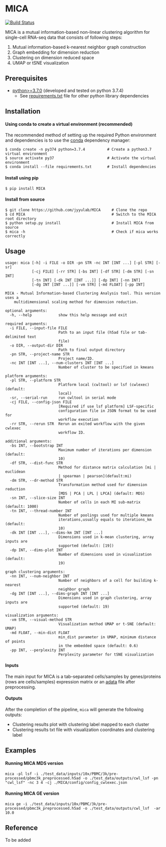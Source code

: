 # MICA
[![Build Status](https://travis-ci.com/jyyulab/MICA.svg?token=HDr9KWz2yFUbD2psHJxJ&branch=master)](https://travis-ci.com/jyyulab/MICA)

MICA is a mutual information-based non-linear clustering algorithm for single-cell RNA-seq data 
that consists of following steps:
1. Mutual information-based k-nearest neighbor graph construction
2. Graph embedding for dimension reduction
3. Clustering on dimension reduced space
4. UMAP or tSNE visualization


## Prerequisites
* [python>=3.7.0](https://www.python.org/downloads/) (developed and tested on python 3.7.4)
    * See [requirements.txt](https://github.com/jyyulab/MICA/blob/million/requirements.txt) file for other python library 
    dependencies


## Installation
#### Using conda to create a virtual environment (recommended)
The recommended method of setting up the required Python environment and dependencies 
is to use the [conda](https://conda.io/docs/) dependency manager:
```
$ conda create -n py374 python=3.7.4          # Create a python3.7 virtual environment
$ source activate py37                        # Activate the virtual environment
$ conda install --file requirements.txt       # Install dependencies
```

#### Install using pip
```
$ pip install MICA
```


#### Install from source
```
$ git clone https://github.com/jyyulab/MICA     # Clone the repo
$ cd MICA                                       # Switch to the MICA root directory
$ python setup.py install                       # Install MICA from source
$ mica -h                                       # Check if mica works correctly
```


## Usage
```
usage: mica [-h] -i FILE -o DIR -pn STR -nc INT [INT ...] [-pl STR] [-sr]
            [-cj FILE] [-rr STR] [-bs INT] [-df STR] [-dm STR] [-sn INT]
            [-tn INT] [-dk INT [INT ...]] [-dp INT] [-nn INT]
            [-dg INT [INT ...]] [-vm STR] [-md FLOAT] [-pp INT]

MICA - Mutual Information-based Clustering Analysis tool. This version uses a 
    multidimensional scaling method for dimension reduction.

optional arguments:
  -h, --help            show this help message and exit

required arguments:
  -i FILE, --input-file FILE
                        Path to an input file (h5ad file or tab-delimited text
                        file)
  -o DIR, --output-dir DIR
                        Path to final output directory
  -pn STR, --project-name STR
                        Project name/ID.
  -nc INT [INT ...], --num-clusters INT [INT ...]
                        Number of cluster to be specified in kmeans

platform arguments:
  -pl STR, --platform STR
                        Platform local (cwltool) or lsf (cwlexec) (default:
                        local)
  -sr, --serial-run     run cwltool in serial mode
  -cj FILE, --config-json FILE
                        [Required if use lsf platform] LSF-specific
                        configuration file in JSON format to be used for
                        workflow execution
  -rr STR, --rerun STR  Rerun an exited workflow with the given cwlexec
                        workflow ID.

additional arguments:
  -bs INT, --bootstrap INT
                        Maximum number of iterations per dimension (default:
                        10)
  -df STR, --dist-func STR
                        Method for distance matrix calculation [mi | euclidean
                        | spearman | pearson](default:mi)
  -dm STR, --dr-method STR
                        Transformation method used for dimension reduction
                        [MDS | PCA | LPL | LPCA] (default: MDS)
  -sn INT, --slice-size INT
                        Number of cells in each MI sub-matrix (default: 1000)
  -tn INT, --thread-number INT
                        Number of poolings used for multiple kmeans
                        iterations,usually equals to iterations_km (default:
                        10)
  -dk INT [INT ...], --dims-km INT [INT ...]
                        Dimensions used in k-mean clustering, array inputs are
                        supported (default: [19])
  -dp INT, --dims-plot INT
                        Number of dimensions used in visualization (default:
                        19)

graph clustering arguments:
  -nn INT, --num-neighbor INT
                        Number of neighbors of a cell for building k-nearest
                        neighbor graph
  -dg INT [INT ...], --dims-graph INT [INT ...]
                        Dimensions used in graph clustering, array inputs are
                        supported (default: 19)

visualization arguments:
  -vm STR, --visual-method STR
                        Visualization method UMAP or t-SNE (default: UMAP)
  -md FLOAT, --min-dist FLOAT
                        min_dist parameter in UMAP, minimum distance of points
                        in the embedded space (default: 0.6)
  -pp INT, --perplexity INT
                        Perplexity parameter for tSNE visualization
```

#### Inputs
The main input for MICA is a tab-separated cells/samples by genes/proteins (rows are cells/samples) expression 
matrix or an [adata](https://anndata.readthedocs.io/en/latest/index.html) file after preprocessing.


#### Outputs
After the completion of the pipeline, `mica` will generate the following outputs:
* Clustering results plot with clustering label mapped to each cluster
* Clustering results txt file with visualization coordinates and clustering label


## Examples
#### Running MICA MDS version
`mica -pl lsf -i ./test_data/inputs/10x/PBMC/3k/pre-processed/pbmc3k_preprocessed.h5ad -o ./test_data/outputs/cwl_lsf
-pn "cwl_lsf" -nc 3 4 -cj ./MICA/config/config_cwlexec.json`

#### Running MICA GE version
`mica ge -i ./test_data/inputs/10x/PBMC/3k/pre-processed/pbmc3k_preprocessed.h5ad -o ./test_data/outputs/cwl_lsf 
-ar 10.0`

## Reference
To be added
